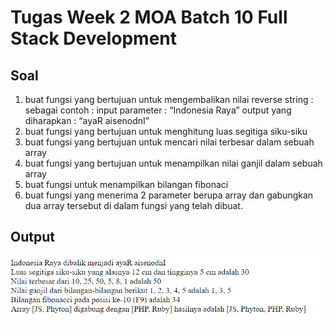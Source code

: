 # Tugas Week 2 MOA Batch 10 Full Stack Development

## Soal
1. buat fungsi yang bertujuan untuk mengembalikan nilai reverse string : 
sebagai contoh :
input parameter : “Indonesia Raya” 
output yang diharapkan : “ayaR aisenodnI” 
2. buat fungsi yang bertujuan untuk menghitung luas segitiga siku-siku
3. buat fungsi yang bertujuan untuk mencari nilai terbesar dalam sebuah array
4. buat fungsi yang bertujuan untuk menampilkan nilai ganjil dalam sebuah array
5. buat fungsi untuk menampilkan bilangan fibonaci 
6. buat fungsi yang menerima 2 parameter berupa array dan gabungkan dua array tersebut di dalam fungsi yang telah dibuat.

## Output
![output](output.png)
